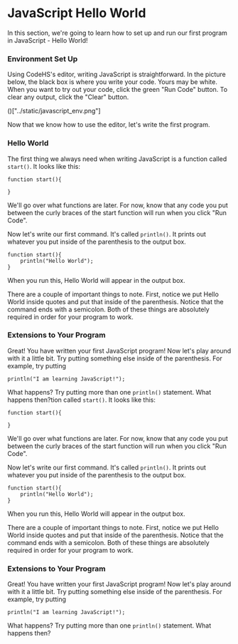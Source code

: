 # JavaScript Hello World
In this section, we're going to learn how to set up and run our first program in JavaScript - Hello World!

### Environment Set Up
Using CodeHS's editor, writing JavaScript is straightforward. In the picture below, the black box is where you write your code. Yours may be white.  When you want to try out your code, click the green "Run Code" button.  To clear any output, click the "Clear" button. 

()["../static/javascript_env.png"]

Now that we know how to use the editor, let's write the first program.

### Hello World
The first thing we always need when writing JavaScript is a function called ```start()```.  It looks like this:

```
function start(){

}
```

We'll go over what functions are later. For now, know that any code you put between the curly braces of the start function will run when you click "Run Code".  

Now let's write our first command.  It's called ```println()```.  It prints out whatever you put inside of the parenthesis to the output box.

```
function start(){
    println("Hello World");
}
```

When you run this, Hello World will appear in the output box.

There are a couple of important things to note.  First, notice we put Hello World inside quotes and put that inside of the parenthesis.  Notice that the command ends with a semicolon.  Both of these things are absolutely required in order for your program to work.

### Extensions to Your Program
Great!  You have written your first JavaScript program! Now let's play around with it a little bit.  Try putting something else inside of the parenthesis.  For example, try putting

```
println("I am learning JavaScript!");
```

What happens?  Try putting more than one ```println()``` statement.  What happens then?tion called ```start()```.  It looks like this:

```
function start(){

}
```

We'll go over what functions are later. For now, know that any code you put between the curly braces of the start function will run when you click "Run Code".  

Now let's write our first command.  It's called ```println()```.  It prints out whatever you put inside of the parenthesis to the output box.

```
function start(){
    println("Hello World");
}
```

When you run this, Hello World will appear in the output box.

There are a couple of important things to note.  First, notice we put Hello World inside quotes and put that inside of the parenthesis.  Notice that the command ends with a semicolon.  Both of these things are absolutely required in order for your program to work.

### Extensions to Your Program
Great!  You have written your first JavaScript program! Now let's play around with it a little bit.  Try putting something else inside of the parenthesis.  For example, try putting

```
println("I am learning JavaScript!");
```

What happens?  Try putting more than one ```println()``` statement.  What happens then?
